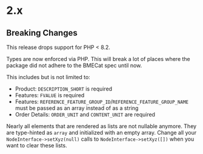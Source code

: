 # 2.x

## Breaking Changes

This release drops support for PHP < 8.2.

Types are now enforced via PHP. This will break a lot of places where the package did not adhere to the BMECat spec until now.

This includes but is not limited to:

- Product: `DESCRIPTION_SHORT` is required
- Features: `FVALUE` is required
- Features: `REFERENCE_FEATURE_GROUP_ID`/`REFERENCE_FEATURE_GROUP_NAME` must be passed as an array instead of as a string
- Order Details: `ORDER_UNIT` and `CONTENT_UNIT` are required

Nearly all elements that are rendered as lists are not nullable anymore. They are type-hinted as `array` and initialized with an empty array.
Change all your `NodeInterface->setXyz(null)` calls to `NodeInterface->setXyz([])` when you want to clear these lists.
